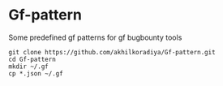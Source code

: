 # Gf-pattern
Some predefined gf patterns for gf bugbounty tools


```
git clone https://github.com/akhilkoradiya/Gf-pattern.git
cd Gf-pattern
mkdir ~/.gf
cp *.json ~/.gf
```
